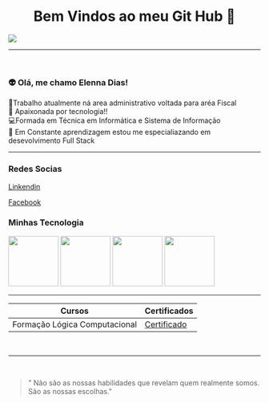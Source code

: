 <center> <h1> Bem Vindos ao meu Git Hub 🌸 </h1> </center>

![](https://media2.giphy.com/media/v1.Y2lkPTc5MGI3NjExbmhqNGczenJuYno4bDBmMGloanpraTZoYjYwMmZua3EyODluNTJyOSZlcD12MV9pbnRlcm5hbF9naWZfYnlfaWQmY3Q9Zw/jfF6mIPumEzN9QW0kL/giphy.gif)

---- 
<br>
<h3> 👽  Olá, me chamo Elenna Dias! </h3> 
💬Trabalho atualmente ná area administrativo voltada para aréa Fiscal <br> 
💙 Apaixonada por tecnologia!! <br>
💻Formada em Técnica em Informática e Sistema de Informação <br>
📖 Em Constante aprendizagem estou me especialiazando em desevolvimento Full Stack

---
<h3> Redes Socias </h3>

 [Linkendin](www.linkedin.com/in/elenna-dias) <link rel="stylesheet" type='text/css' href="https://cdn.jsdelivr.net/gh/devicons/devicon@latest/devicon.min.css" />
<i class="devicon-linkedin-plain colored"></i> 

 [Facebook](https://www.facebook.com/elenna.dias/) <link rel="stylesheet" type='text/css' href="https://cdn.jsdelivr.net/gh/devicons/devicon@latest/devicon.min.css" />
<i class="devicon-facebook-plain colored"></i>

<h3> Minhas Tecnologia </h3>

<img src="https://cdn.jsdelivr.net/gh/devicons/devicon@latest/icons/java/java-original-wordmark.svg" width="100px">
<img src="https://cdn.jsdelivr.net/gh/devicons/devicon@latest/icons/javascript/javascript-plain.svg" width="100px">
<img src="https://cdn.jsdelivr.net/gh/devicons/devicon@latest/icons/html5/html5-original-wordmark.svg" width="100px">
<img src="https://cdn.jsdelivr.net/gh/devicons/devicon@latest/icons/css3/css3-original-wordmark.svg" width="100px">

---
|Cursos | Certificados|
|-------|-------------|
|Formação Lógica Computacional | [Certificado](https://hermes.dio.me/certificates/SD2NVPQZ.pdf) |

<br>

---
<br>

> " Não são as nossas habilidades que revelam quem 
realmente somos. São as nossas escolhas."

